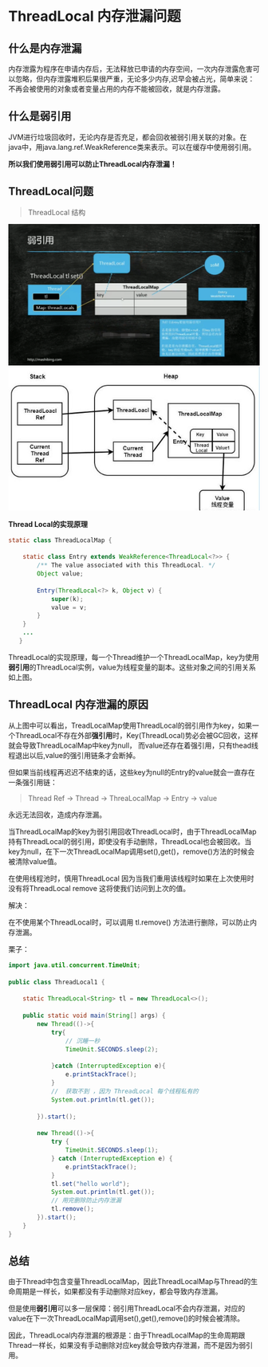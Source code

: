 # ThreadLocal 内存泄漏问题

## 什么是内存泄漏

内存泄露为程序在申请内存后，无法释放已申请的内存空间，一次内存泄露危害可以忽略，但内存泄露堆积后果很严重，无论多少内存,迟早会被占光，简单来说：不再会被使用的对象或者变量占用的内存不能被回收，就是内存泄露。

## 什么是弱引用

JVM进行垃圾回收时，无论内存是否充足，都会回收被弱引用关联的对象。在java中，用java.lang.ref.WeakReference类来表示。可以在缓存中使用弱引用。

**所以我们使用弱引用可以防止ThreadLocal内存泄漏！**

## ThreadLocal问题

> ThreadLocal 结构

<img src="./images/ThreadLocal.png" >

<img src="./images/threadlocal2.jpg">



**Thread Local的实现原理**

```java
static class ThreadLocalMap {

    static class Entry extends WeakReference<ThreadLocal<?>> {
        /** The value associated with this ThreadLocal. */
        Object value;

        Entry(ThreadLocal<?> k, Object v) {
            super(k);
            value = v;
        }
    }
    ...
   }
```

ThreadLocal的实现原理，每一个Thread维护一个ThreadLocalMap，key为使用**弱引用**的ThreadLocal实例，value为线程变量的副本。这些对象之间的引用关系如上图。

## ThreadLocal 内存泄漏的原因

从上图中可以看出，TreadLocalMap使用ThreadLocal的弱引用作为key，如果一个ThreadLocal不存在外部**强引用**时，Key(ThreadLocal)势必会被GC回收，这样就会导致ThreadLocalMap中key为null， 而value还存在着强引用，只有thead线程退出以后,value的强引用链条才会断掉。

但如果当前线程再迟迟不结束的话，这些key为null的Entry的value就会一直存在一条强引用链：

> Thread Ref -> Thread -> ThreaLocalMap -> Entry -> value

永远无法回收，造成内存泄漏。

当ThreadLocalMap的key为弱引用回收ThreadLocal时，由于ThreadLocalMap持有ThreadLocal的弱引用，即使没有手动删除，ThreadLocal也会被回收。当key为null，在下一次ThreadLocalMap调用set(),get()，remove()方法的时候会被清除value值。

在使用线程池时，慎用ThreadLocal 因为当我们重用该线程时如果在上次使用时没有将ThreadLocal remove 这将使我们访问到上次的值。



解决：

在不使用某个ThreadLocal时，可以调用 tl.remove() 方法进行删除，可以防止内存泄漏。

栗子：

```java
import java.util.concurrent.TimeUnit;

public class ThreadLocal1 {

    static ThreadLocal<String> tl = new ThreadLocal<>();

    public static void main(String[] args) {
        new Thread(()->{
            try{
                // 沉睡一秒
                TimeUnit.SECONDS.sleep(2);

            }catch (InterruptedException e){
                e.printStackTrace();
            }
            //  获取不到 ，因为 ThreadLocal 每个线程私有的
            System.out.println(tl.get());

        }).start();

        new Thread(()->{
            try {
                TimeUnit.SECONDS.sleep(1);
            } catch (InterruptedException e) {
                e.printStackTrace();
            }
            tl.set("hello world");
            System.out.println(tl.get());
            // 用完删除防止内存泄漏
            tl.remove();
        }).start();
    }
}


```

## 总结

由于Thread中包含变量ThreadLocalMap，因此ThreadLocalMap与Thread的生命周期是一样长，如果都没有手动删除对应key，都会导致内存泄漏。

但是使用**弱引用**可以多一层保障：弱引用ThreadLocal不会内存泄漏，对应的value在下一次ThreadLocalMap调用set(),get(),remove()的时候会被清除。

因此，ThreadLocal内存泄漏的根源是：由于ThreadLocalMap的生命周期跟Thread一样长，如果没有手动删除对应key就会导致内存泄漏，而不是因为弱引用。





